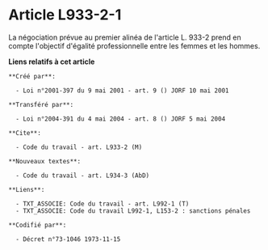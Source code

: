 # Article L933-2-1

La négociation prévue au premier alinéa de l'article L. 933-2 prend en compte l'objectif d'égalité professionnelle entre les
femmes et les hommes.

**Liens relatifs à cet article**

	**Créé par**:

	  - Loi n°2001-397 du 9 mai 2001 - art. 9 () JORF 10 mai 2001

	**Transféré par**:

	  - Loi n°2004-391 du 4 mai 2004 - art. 8 () JORF 5 mai 2004

	**Cite**:

	  - Code du travail - art. L933-2 (M)

	**Nouveaux textes**:

	  - Code du travail - art. L934-3 (AbD)

	**Liens**:

	  - TXT_ASSOCIE: Code du travail - art. L992-1 (T)
	  - TXT_ASSOCIE: Code du travail L992-1, L153-2 : sanctions pénales

	**Codifié par**:

	  - Décret n°73-1046 1973-11-15
